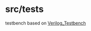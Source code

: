 # src/tests

testbench based on [Verilog_Testbench](https://github.com/truecrab/VSCode_Extension_Verilog)
